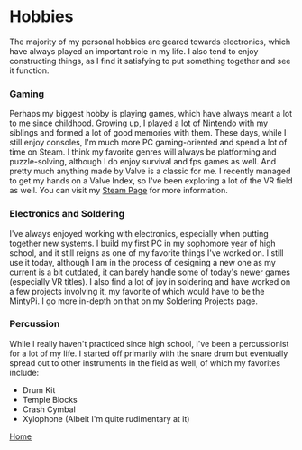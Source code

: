 # Hobbies

The majority of my personal hobbies are geared towards electronics, which have always played an important role in my life. I also tend to enjoy constructing things, as I find it satisfying to put something together and see it function. 

### Gaming
Perhaps my biggest hobby is playing games, which have always meant a lot to me since childhood. Growing up, I played a lot of Nintendo with my siblings and formed a lot of good memories with them. These days, while I still enjoy consoles, I'm much more PC gaming-oriented and spend a lot of time on Steam. I think my favorite genres will always be platforming and puzzle-solving, although I do enjoy survival and fps games as well. And pretty much anything made by Valve is a classic for me. I recently managed to get my hands on a Valve Index, so I've been exploring a lot of the VR field as well. You can visit my [Steam Page](https://steamcommunity.com/profiles/76561198083008180/) for more information.

### Electronics and Soldering
I've always enjoyed working with electronics, especially when putting together new systems. I build my first PC in my sophomore year of high school, and it still reigns as one of my favorite things I've worked on. I still use it today, although I am in the process of designing a new one as my current is a bit outdated, it can barely handle some of today's newer games (especially VR titles). I also find a lot of joy in soldering and have worked on a few projects involving it, my favorite of which would have to be the MintyPi. I go more in-depth on that on my Soldering Projects page. 

### Percussion
While  I really haven't practiced since high school, I've been a percussionist for a lot of my life. I started off primarily with the snare drum but eventually spread out to other instruments in the field as well, of which my favorites include:

- Drum Kit
- Temple Blocks
- Crash Cymbal
- Xylophone (Albeit I'm quite rudimentary at it)

[Home](https://github.com/Janderson022686/IT-Final-Project#hello)
